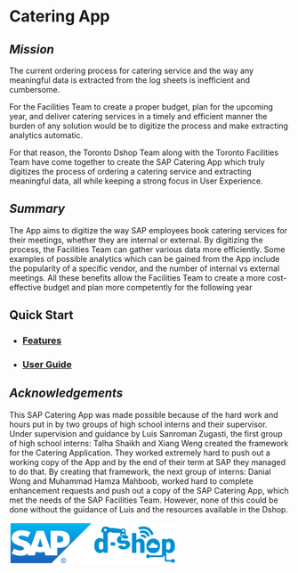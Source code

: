 # Catering App

## *Mission*
The current ordering process for catering service and the way any meaningful data is extracted from the log sheets is inefficient and cumbersome. 
 
For the Facilities Team to create a proper budget, plan for the upcoming year, and deliver catering services in a timely and efficient manner the burden of any solution would be to digitize the process and make extracting analytics automatic.

For that reason, the Toronto Dshop Team along with the Toronto Facilities Team have come together to create the SAP Catering App which truly digitizes the process of ordering a catering service and extracting meaningful data, all while keeping a strong focus in User Experience.

## *Summary*
The App aims to digitize the way SAP employees book catering services for their meetings, whether they are internal or external. By digitizing the process, the Facilities Team can gather various data more efficiently. Some examples of possible analytics which can be gained from the App include the popularity of a specific vendor, and the number of internal vs external meetings. All these benefits allow the Facilities Team to create a more cost-effective budget and plan more competently for the following year

## Quick Start
  * ### [Features](genius/ReleaseDoc1.docx)
  * ### [User Guide](genius/index%20(2).html)
  
## *Acknowledgements*
This SAP Catering App was made possible because of the hard work and hours put in by two groups of high school interns and their supervisor. Under supervision and guidance by Luis Sanroman Zugasti, the first group of high school interns: Talha Shaikh and Xiang Weng created the framework for the Catering Application. They worked extremely hard to push out a working copy of the App and by the end of their term at SAP they managed to do that. By creating that framework, the next group of interns: Danial Wong and Muhammad Hamza Mahboob, worked hard to complete enhancement requests and push out a copy of the SAP Catering App, which met the needs of the SAP Facilities Team. However, none of this could be done without the guidance of Luis and the resources available in the Dshop.  

<img src="genius/images/sap.png" width ="150" ><img src="genius/images/dshop-logo-small.png" width="150" >
